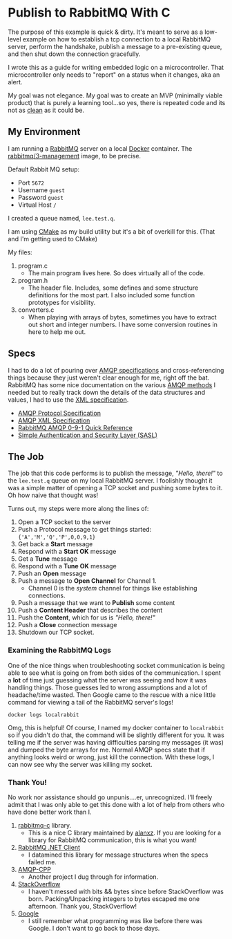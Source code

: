 # Publish to RabbitMQ With C

The purpose of this example is quick & dirty. It's meant to serve as a low-level example on how to establish a tcp connection to a local RabbitMQ server,
perform the handshake, publish a message to a pre-existing queue, and then shut down the connection gracefully.

I wrote this as a guide for writing embedded logic on a microcontroller. That microcontroller only needs to "report" on a status when it changes, 
aka an alert.

My goal was not elegance. My goal was to create an MVP (minimally viable product) that is purely a learning tool...so yes, there is repeated code 
and its not as [clean] as it could be.

## My Environment

I am running a [RabbitMQ] server on a local [Docker] container. The [rabbitmq/3-management][1] image, to be precise.

Default Rabbit MQ setup:

* Port ```5672```
* Username ```guest```
* Password ```guest```
* Virtual Host ```/```

I created a queue named, ```lee.test.q```.

I am using [CMake] as my build utility but it's a bit of overkill for this. (That and I'm getting used to CMake) 

My files: 

1. program.c 
    * The main program lives here. So does virtually all of the code.
1. program.h 
    * The header file. Includes, some defines and some structure definitions for the most part. I also included some function prototypes for visibility.
1. converters.c 
    * When playing with arrays of bytes, sometimes you have to extract out short and integer numbers. I have some conversion routines in here to help me out.

## Specs
I had to do a lot of pouring over [AMQP specifications][2] and cross-referencing things because they just weren't clear enough for me, right off the bat.
RabbitMQ has some nice documentation on the various [AMQP methods][4] I needed but to really track down the details of the data structures and values,
I had to use the [XML specification][3].

* [AMQP Protocol Specification][2]
* [AMQP XML Specification][3]
* [RabbitMQ AMQP 0-9-1 Quick Reference][4]
* [Simple Authentication and Security Layer (SASL)][SASL]

## The Job
The job that this code performs is to publish the message, _"Hello, there!"_ to the ```lee.test.q``` queue on my local RabbitMQ server. I foolishly thought
it was a simple matter of opening a TCP socket and pushing some bytes to it. Oh how naive that thought was!

Turns out, my steps were more along the lines of:

1. Open a TCP socket to the server
1. Push a Protocol message to get things started: ```{'A','M','Q','P',0,0,9,1}```
1. Get back a **Start** message
1. Respond with a **Start OK** message
1. Get a **Tune** message
1. Respond with a **Tune OK** message
1. Push an **Open** message
1. Push a message to **Open Channel** for Channel 1.
   * Channel 0 is the _system_ channel for things like establishing connections.
1. Push a message that we want to **Publish** some content
1. Push a **Content Header** that describes the content
1. Push the **Content**, which for us is _"Hello, there!"_
1. Push a **Close** connection message
1. Shutdown our TCP socket.


### Examining the RabbitMQ Logs
One of the nice things when troubleshooting socket communication is being able to see what is going on from both sides of the communication. I spent a **lot**
of time just guessing what the server was seeing and how it was handling things. Those guesses led to wrong assumptions and a lot of headache/time wasted.
Then Google came to the rescue with a nice little command for viewing a tail of the RabbitMQ server's logs!
```
docker logs localrabbit
```

Omg, this is helpful! Of course, I named my docker container to ```localrabbit``` so if you didn't do that, the command will be slightly different for you.
It was telling me if the server was having difficulties parsing my messages (it was) and dumped the byte arrays for me. Normal AMQP specs state that if anything
looks weird or wrong, just kill the connection. With these logs, I can now see why the server was killing my socket.

### Thank You!
No work nor assistance should go unpunis....er, unrecognized. I'll freely admit that I was only able to get this done with a lot of help from others who have
done better work than I.

1. [rabbitmq-c](https://github.com/alanxz/rabbitmq-c) library. 
   * This is a nice C library maintained by [alanxz](https://github.com/alanxz). If you are looking for a library for RabbitMQ communication, this is what you want!
1. [RabbitMQ .NET Client](https://github.com/rabbitmq/rabbitmq-dotnet-client)
   * I datamined this library for message structures when the specs failed me.
1. [AMQP-CPP](https://github.com/CopernicaMarketingSoftware/AMQP-CPP)
   * Another project I dug through for information.
1. [StackOverflow](http://stackoverflow.com/questions/3784263/converting-an-int-into-a-4-byte-char-array-c)
   * I haven't messed with bits && bytes since before StackOverflow was born. Packing/Unpacking integers to bytes escaped me one afternoon. Thank you, StackOverflow!
1. [Google]
   * I still remember what programming was like before there was Google. I don't want to go back to those days.


[RabbitMQ]: https://www.rabbitmq.com "Rabbit MQ"
[Docker]: https://www.docker.com "Docker"
[CMake]: https://cmake.org "CMake"
[clean]: https://www.google.com/webhp?sourceid=chrome-instant&ion=1&espv=2&ie=UTF-8#q=writing%20clean%20code "Writing clean code"
[SASL]: https://tools.ietf.org/html/rfc4616 "SASL Spec"
[Google]: https://www.google.com/
[1]: https://hub.docker.com/_/rabbitmq/ "RabbitMQ 3-Management Image"
[2]: https://www.rabbitmq.com/resources/specs/amqp0-9-1.pdf
[3]: https://www.rabbitmq.com/resources/specs/amqp0-9-1.xml
[4]: https://www.rabbitmq.com/amqp-0-9-1-reference.html

